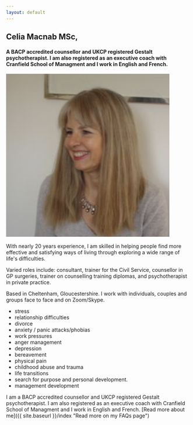 ```yaml
---
layout: default
---
```


## Celia Macnab MSc,

#### A BACP accredited counsellor and UKCP registered Gestalt psychotherapist. I am also registered as an executive coach with Cranfield School of Managment and I work in English and French.

<div class="float-left h-28 w-28 mr-6 mt-2 mb-6">
  <img src="/assets/images/celia-macnab-profile-photo.png" alt=""/>
</div>

With nearly 20 years experience, I am skilled in helping people find more effective and satisfying ways of living through exploring a wide range of life's difficulties.

Varied roles include: consultant, trainer for the Civil Service, counsellor in GP surgeries, trainer on counselling training diplomas, and psychotherapist in private practice.

Based in Cheltenham, Gloucestershire. I work with individuals, couples and groups face to face and on Zoom/Skype.

- stress
- relationship difficulties
- divorce
- anxiety / panic attacks/phobias
- work pressures
- anger management
- depression
- bereavement
- physical pain
- childhood abuse and trauma
- life transitions
- search for purpose and personal development.
- management development

I am a BACP accredited counsellor and UKCP registered Gestalt psychotherapist. I am also registered as an executive coach with Cranfield School of Managment and I work in English and French. [Read more about me]({{ site.baseurl }}/index "Read more on my FAQs page")
